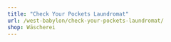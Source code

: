 ```yaml
---
title: "Check Your Pockets Laundromat"
url: /west-babylon/check-your-pockets-laundromat/
shop: Wäscherei
---
```

